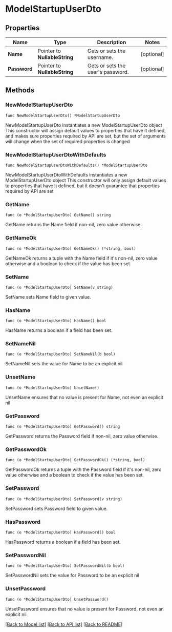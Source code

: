 # ModelStartupUserDto

## Properties

Name | Type | Description | Notes
------------ | ------------- | ------------- | -------------
**Name** | Pointer to **NullableString** | Gets or sets the username. | [optional] 
**Password** | Pointer to **NullableString** | Gets or sets the user&#39;s password. | [optional] 

## Methods

### NewModelStartupUserDto

`func NewModelStartupUserDto() *ModelStartupUserDto`

NewModelStartupUserDto instantiates a new ModelStartupUserDto object
This constructor will assign default values to properties that have it defined,
and makes sure properties required by API are set, but the set of arguments
will change when the set of required properties is changed

### NewModelStartupUserDtoWithDefaults

`func NewModelStartupUserDtoWithDefaults() *ModelStartupUserDto`

NewModelStartupUserDtoWithDefaults instantiates a new ModelStartupUserDto object
This constructor will only assign default values to properties that have it defined,
but it doesn't guarantee that properties required by API are set

### GetName

`func (o *ModelStartupUserDto) GetName() string`

GetName returns the Name field if non-nil, zero value otherwise.

### GetNameOk

`func (o *ModelStartupUserDto) GetNameOk() (*string, bool)`

GetNameOk returns a tuple with the Name field if it's non-nil, zero value otherwise
and a boolean to check if the value has been set.

### SetName

`func (o *ModelStartupUserDto) SetName(v string)`

SetName sets Name field to given value.

### HasName

`func (o *ModelStartupUserDto) HasName() bool`

HasName returns a boolean if a field has been set.

### SetNameNil

`func (o *ModelStartupUserDto) SetNameNil(b bool)`

 SetNameNil sets the value for Name to be an explicit nil

### UnsetName
`func (o *ModelStartupUserDto) UnsetName()`

UnsetName ensures that no value is present for Name, not even an explicit nil
### GetPassword

`func (o *ModelStartupUserDto) GetPassword() string`

GetPassword returns the Password field if non-nil, zero value otherwise.

### GetPasswordOk

`func (o *ModelStartupUserDto) GetPasswordOk() (*string, bool)`

GetPasswordOk returns a tuple with the Password field if it's non-nil, zero value otherwise
and a boolean to check if the value has been set.

### SetPassword

`func (o *ModelStartupUserDto) SetPassword(v string)`

SetPassword sets Password field to given value.

### HasPassword

`func (o *ModelStartupUserDto) HasPassword() bool`

HasPassword returns a boolean if a field has been set.

### SetPasswordNil

`func (o *ModelStartupUserDto) SetPasswordNil(b bool)`

 SetPasswordNil sets the value for Password to be an explicit nil

### UnsetPassword
`func (o *ModelStartupUserDto) UnsetPassword()`

UnsetPassword ensures that no value is present for Password, not even an explicit nil

[[Back to Model list]](../README.md#documentation-for-models) [[Back to API list]](../README.md#documentation-for-api-endpoints) [[Back to README]](../README.md)


